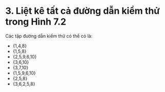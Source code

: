 # 3. Liệt kê tất cả đường dẫn kiểm thử trong Hình 7.2
Các tập đường dẫn kiểm thử có thể có là:
 - {1,4,8}
 - {1,5,8}
 - {2,5,9,6,10}
 - {3,6,10}
 - {3,7,10}
 - {1,5,9,6,10}
 - {2,5,8}
 - {3,6,2,5,8}